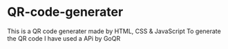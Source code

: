 # QR-code-generater
This is a QR code generater made by HTML, CSS & JavaScript
To generate the QR code I have used a APi by GoQR
